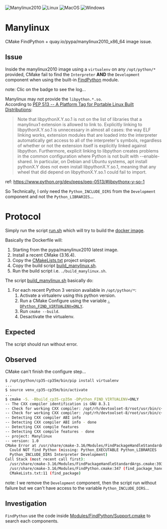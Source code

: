 ![Manylinux2010](https://github.com/Mizux/manylinux/workflows/Manylinux2010/badge.svg)
![Linux](https://github.com/Mizux/manylinux/workflows/Linux/badge.svg)
![MacOS](https://github.com/Mizux/manylinux/workflows/MacOS/badge.svg)
![Windows](https://github.com/Mizux/manylinux/workflows/Windows/badge.svg)

# Manylinux
CMake FindPython + quay.io/pypa/manylinux2010_x86_64 image issue.

## Issue
Inside the manylinux2010 image using a `virtualenv` on any `/opt/python/*` provided, CMake fail to find the `Interpreter` **AND** the `Development` component when using the built-in
[FindPython](https://cmake.org/cmake/help/latest/module/FindPython.html) module.

note: Clic on the badge to see the log...

Manylinux may not provide the `libpython.*.so`.  
According to [PEP 513 -- A Platform Tag for Portable Linux Built Distributions](https://www.python.org/dev/peps/pep-0513/):
> Note that libpythonX.Y.so.1 is not on the list of libraries that a manylinux1 extension is allowed to link to. Explicitly linking to libpythonX.Y.so.1 is unnecessary in almost all cases: the way ELF linking works, extension modules that are loaded into the interpreter automatically get access to all of the interpreter's symbols, regardless of whether or not the extension itself is explicitly linked against libpython. Furthermore, explicit linking to libpython creates problems in the common configuration where Python is not built with --enable-shared. In particular, on Debian and Ubuntu systems, apt install pythonX.Y does not even install libpythonX.Y.so.1, meaning that any wheel that did depend on libpythonX.Y.so.1 could fail to import.

ref: https://www.python.org/dev/peps/pep-0513/#libpythonx-y-so-1

So Technically, I only need the `Python_INCLUDE_DIRS` from the `Development` component and not the `Python_LIBRARIES`...

# Protocol
Simply run the script [run.sh](run.sh) which will try to build the [docker image](Dockerfile).

Basically the Dockerfile will:
1. Starting from the pypa/manylinux2010 latest image.
2. Install a recent CMake (3.16.4).
3. Copy the [CMakeLists.txt](CMakeLists.txt) project snippet.
4. Copy the build script [build_manylinux.sh](build_manylinux.sh).
5. Run the build script i.e. `./build_manylinux.sh`.

The script [build_manylinux.sh](build_manylinux.sh) basically do:
1. For each recent Python 3 version available in `/opt/python/*`:
   1. Activate a virtualenv using this python version.
   2. Run a CMake Configure using the variable [`-DPython_FIND_VIRTUALENV=ONLY`](https://cmake.org/cmake/help/latest/module/FindPython.html#hints).
   3. Run `cmake --build`.
   4. Desactivate the virtualenv.

## Expected
The script should run without error.

## Observed
CMake can't finish the configure step...
```sh
$ /opt/python/cp35-cp35m/bin/pip install virtualenv
...
$ source venv_cp35-cp35m/bin/activate
...
$ cmake -S. -Bbuild_cp35-cp35m -DPython_FIND_VIRTUALENV=ONLY
-- The CXX compiler identification is GNU 8.3.1
-- Check for working CXX compiler: /opt/rh/devtoolset-8/root/usr/bin/c++
-- Check for working CXX compiler: /opt/rh/devtoolset-8/root/usr/bin/c++ -- works
-- Detecting CXX compiler ABI info
-- Detecting CXX compiler ABI info - done
-- Detecting CXX compile features
-- Detecting CXX compile features - done
-- project: Manylinux
-- version: 1.0
CMake Error at /usr/share/cmake-3.16/Modules/FindPackageHandleStandardArgs.cmake:146 (message):
  Could NOT find Python (missing: Python_EXECUTABLE Python_LIBRARIES
  Python_INCLUDE_DIRS Interpreter Development)
Call Stack (most recent call first):
  /usr/share/cmake-3.16/Modules/FindPackageHandleStandardArgs.cmake:393 (_FPHSA_FAILURE_MESSAGE)
  /usr/share/cmake-3.16/Modules/FindPython.cmake:347 (find_package_handle_standard_args)
  CMakeLists.txt:11 (find_package)
```

note: I we remove the `Development` component, then the script run without failure but we can't have access to the variable
`Python_INCLUDE_DIRS`...

## Investigation
`FindPython` use the code inside [Modules/FindPython/Support.cmake](https://gitlab.kitware.com/cmake/cmake/-/blob/master/Modules/FindPython/Support.cmake) to search each components.
